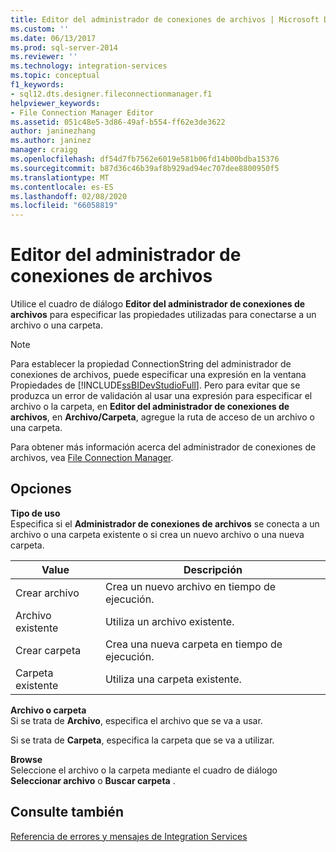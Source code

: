 ```yaml
---
title: Editor del administrador de conexiones de archivos | Microsoft Docs
ms.custom: ''
ms.date: 06/13/2017
ms.prod: sql-server-2014
ms.reviewer: ''
ms.technology: integration-services
ms.topic: conceptual
f1_keywords:
- sql12.dts.designer.fileconnectionmanager.f1
helpviewer_keywords:
- File Connection Manager Editor
ms.assetid: 051c48e5-3d86-49af-b554-ff62e3de3622
author: janinezhang
ms.author: janinez
manager: craigg
ms.openlocfilehash: df54d7fb7562e6019e581b06fd14b00bdba15376
ms.sourcegitcommit: b87d36c46b39af8b929ad94ec707dee8800950f5
ms.translationtype: MT
ms.contentlocale: es-ES
ms.lasthandoff: 02/08/2020
ms.locfileid: "66058819"
---
```

# <a name="file-connection-manager-editor"></a>Editor del administrador de conexiones de archivos
  Utilice el cuadro de diálogo **Editor del administrador de conexiones de archivos** para especificar las propiedades utilizadas para conectarse a un archivo o una carpeta.  
  
> [!NOTE]  
>  Para establecer la propiedad ConnectionString del administrador de conexiones de archivos, puede especificar una expresión en la ventana Propiedades de [!INCLUDE[ssBIDevStudioFull](../includes/ssbidevstudiofull-md.md)]. Pero para evitar que se produzca un error de validación al usar una expresión para especificar el archivo o la carpeta, en **Editor del administrador de conexiones de archivos**, en **Archivo/Carpeta**, agregue la ruta de acceso de un archivo o una carpeta.  
  
 Para obtener más información acerca del administrador de conexiones de archivos, vea [File Connection Manager](connection-manager/file-connection-manager.md).  
  
## <a name="options"></a>Opciones  
 **Tipo de uso**  
 Especifica si el **Administrador de conexiones de archivos** se conecta a un archivo o una carpeta existente o si crea un nuevo archivo o una nueva carpeta.  
  
|Value|Descripción|  
|-----------|-----------------|  
|Crear archivo|Crea un nuevo archivo en tiempo de ejecución.|  
|Archivo existente|Utiliza un archivo existente.|  
|Crear carpeta|Crea una nueva carpeta en tiempo de ejecución.|  
|Carpeta existente|Utiliza una carpeta existente.|  
  
 **Archivo o carpeta**  
 Si se trata de **Archivo**, especifica el archivo que se va a usar.  
  
 Si se trata de **Carpeta**, especifica la carpeta que se va a utilizar.  
  
 **Browse**  
 Seleccione el archivo o la carpeta mediante el cuadro de diálogo **Seleccionar archivo** o **Buscar carpeta** .  
  
## <a name="see-also"></a>Consulte también  
 [Referencia de errores y mensajes de Integration Services](../../2014/integration-services/integration-services-error-and-message-reference.md)  
  
  
